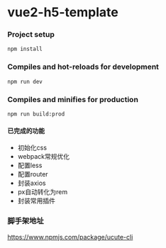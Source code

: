 # vue2-h5-template

### Project setup
```
npm install
```

### Compiles and hot-reloads for development
```
npm run dev
```

### Compiles and minifies for production
```
npm run build:prod
```

#### 已完成的功能

* 初始化css
* webpack常规优化
* 配置less
* 配置router
* 封装axios
* px自动转化为rem
* 封装常用插件


### 脚手架地址

https://www.npmjs.com/package/ucute-cli
